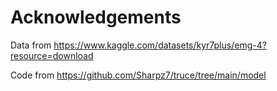 # Acknowledgements

Data from https://www.kaggle.com/datasets/kyr7plus/emg-4?resource=download

Code from https://github.com/Sharpz7/truce/tree/main/model